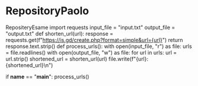 # RepositoryPaolo
RepositeryEsame 
import requests
input_file = "input.txt"
output_file = "output.txt"
def shorten_url(url):
response = requests.get(f"https://is.gd/create.php?format=simple&url={url}")
return response.text.strip()
def process_urls():
with open(input_file, "r") as file:
urls = file.readlines()
with open(output_file, "w") as file:
for url in urls:
url = url.strip()
shortened_url = shorten_url(url)
file.write(f"{url}: {shortened_url}\n")

if __name__ == "__main__":
process_urls()

